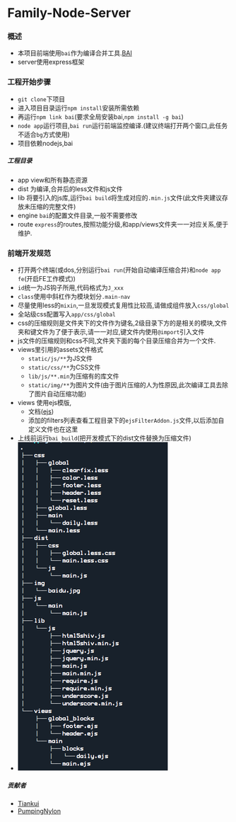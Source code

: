 # Family-Node-Server


### 概述
- 本项目前端使用`bai`作为编译合并工具.[BAI](https://github.com/Tiankui/bai)
- server使用express框架
 
### 工程开始步骤
- `git clone`下项目
- 进入项目目录运行`npm install`安装所需依赖
- 再运行`npm link bai`(要求全局安装bai,`npm install -g bai`)
- `node app`运行项目,`bai
run`运行前端监控编译.(建议终端打开两个窗口,此任务不适合`bg`方式使用)
- 项目依赖nodejs,bai

##### 工程目录
- app view和所有静态资源
- dist 为编译,合并后的less文件和js文件
- lib 将要引入的js库,运行`bai build`将生成对应的`.min.js`文件(此文件夹建议存放未压缩的完整文件)
- engine `bai`的配置文件目录,一般不需要修改
- route `express`的routes,按照功能分级,和app/views文件夹一一对应关系,便于维护.

### 前端开发规范
- 打开两个终端(或dos,分别运行`bai run`(开始自动编译压缩合并)和`node app fe`(开启FE工作模式))
- `id`统一为JS钩子所用,代码格式为`J_xxx`
- `class`使用中斜杠作为模块划分`.main-nav`
- 尽量使用less的`mixin`,一旦发现模式复用性比较高,请做成组件放入`css/global`
- 全站级css配置写入`app/css/global`
- css的压缩规则是文件夹下的文件作为键名,2级目录下方的是相关的模块,文件夹和键文件为了便于表示,请一一对应,键文件内使用`@import`引入文件
- js文件的压缩规则和css不同,文件夹下面的每个目录压缩合并为一个文件.
- views里引用的assets文件格式
  - `static/js/**`为JS文件
  - `static/css/**`为CSS文件
  - `lib/js/**.min`为压缩有的库文件
  - `static/img/**`为图片文件(由于图片压缩的人为性原因,此次编译工具去除了图片自动压缩功能)
- views 使用ejs模版,
  - 文档([ejs](https://github.com/Tiankui/ejs-doc))
  - 添加的filters列表查看工程目录下的`ejsFilterAddon.js`文件,以后添加自定义文件也在这里
- 上线前运行`bai build`(把开发模式下的dist文件替换为压缩文件)
- ![image](app/img/app.png)

##### 贡献者
- [Tiankui](https://github.com/Tiankui)
- [PumpingNylon](https://github.com/magicsuny) 

